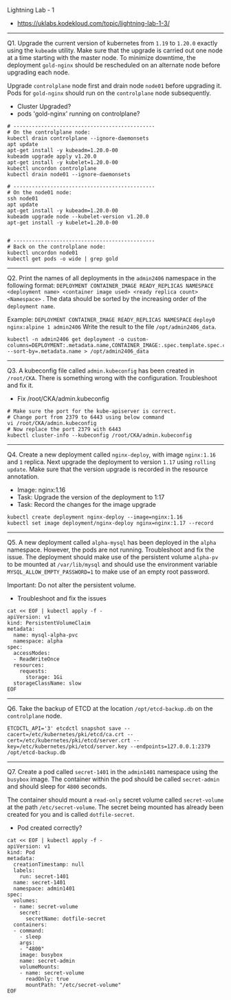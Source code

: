 Lightning Lab - 1

- https://uklabs.kodekloud.com/topic/lightning-lab-1-3/

---

Q1. Upgrade the current version of kubernetes from `1.19` to `1.20.0` exactly using the `kubeadm` utility. Make sure that the upgrade is carried out one node at a time starting with the master node. To minimize downtime, the deployment `gold-nginx` should be rescheduled on an alternate node before upgrading each node.

Upgrade `controlplane` node first and drain node `node01` before upgrading it. Pods for `gold-nginx` should run on the `controlplane` node subsequently.

- Cluster Upgraded?
- pods 'gold-nginx' running on controlplane?

```shell
# ----------------------------------------------
# On the controlplane node:
kubectl drain controlplane --ignore-daemonsets
apt update
apt-get install -y kubeadm=1.20.0-00
kubeadm upgrade apply v1.20.0
apt-get install -y kubelet=1.20.0-00
kubectl uncordon controlplane 
kubectl drain node01 --ignore-daemonsets

# ----------------------------------------------
# On the node01 node:
ssh node01
apt update
apt-get install -y kubeadm=1.20.0-00
kubeadm upgrade node --kubelet-version v1.20.0
apt-get install -y kubelet=1.20.0-00


# ----------------------------------------------
# Back on the controlplane node:
kubectl uncordon node01
kubectl get pods -o wide | grep gold
```

---

Q2. Print the names of all deployments in the `admin2406` namespace in the following format:
`DEPLOYMENT CONTAINER_IMAGE READY_REPLICAS NAMESPACE`
`<deployment name> <container image used> <ready replica count> <Namespace>`
. The data should be sorted by the increasing order of the `deployment name`.

Example:
`DEPLOYMENT CONTAINER_IMAGE READY_REPLICAS NAMESPACE`
`deploy0 nginx:alpine 1 admin2406`
Write the result to the file `/opt/admin2406_data`.

```shell
kubectl -n admin2406 get deployment -o custom-columns=DEPLOYMENT:.metadata.name,CONTAINER_IMAGE:.spec.template.spec.containers[].image,READY_REPLICAS:.status.readyReplicas,NAMESPACE:.metadata.namespace --sort-by=.metadata.name > /opt/admin2406_data
```

---

Q3. A kubeconfig file called `admin.kubeconfig` has been created in `/root/CKA`. There is something wrong with the configuration. Troubleshoot and fix it.

- Fix /root/CKA/admin.kubeconfig

```shell
# Make sure the port for the kube-apiserver is correct.
# Change port from 2379 to 6443 using below command
vi /root/CKA/admin.kubeconfig
# Now replace the port 2379 with 6443
kubectl cluster-info --kubeconfig /root/CKA/admin.kubeconfig
```

---

Q4. Create a new deployment called `nginx-deploy`, with image `nginx:1.16` and `1` replica. Next upgrade the deployment to version `1.17` using `rolling update`. Make sure that the version upgrade is recorded in the resource annotation.

- Image: nginx:1.16
- Task: Upgrade the version of the deployment to 1:17
- Task: Record the changes for the image upgrade

```shell
kubectl create deployment nginx-deploy --image=nginx:1.16
kubectl set image deployment/nginx-deploy nginx=nginx:1.17 --record
```

---

Q5. A new deployment called `alpha-mysql` has been deployed in the `alpha` namespace. However, the pods are not running. Troubleshoot and fix the issue. The deployment should make use of the persistent volume `alpha-pv` to be mounted at `/var/lib/mysql` and should use the environment variable `MYSQL_ALLOW_EMPTY_PASSWORD=1` to make use of an empty root password.

Important: Do not alter the persistent volume.

- Troubleshoot and fix the issues

```shell
cat << EOF | kubectl apply -f -
apiVersion: v1
kind: PersistentVolumeClaim
metadata:
  name: mysql-alpha-pvc
  namespace: alpha
spec:
  accessModes:
  - ReadWriteOnce
  resources:
    requests:
      storage: 1Gi
  storageClassName: slow
EOF
```

---

Q6. Take the backup of ETCD at the location `/opt/etcd-backup.db` on the `controlplane` node.

```shell
ETCDCTL_API='3' etcdctl snapshot save --cacert=/etc/kubernetes/pki/etcd/ca.crt --cert=/etc/kubernetes/pki/etcd/server.crt --key=/etc/kubernetes/pki/etcd/server.key --endpoints=127.0.0.1:2379 /opt/etcd-backup.db
```

---

Q7. Create a pod called `secret-1401` in the `admin1401` namespace using the `busybox` image. The container within the pod should be called `secret-admin` and should sleep for `4800` seconds.

The container should mount a `read-only` secret volume called `secret-volume` at the path `/etc/secret-volume`. The secret being mounted has already been created for you and is called `dotfile-secret`.

- Pod created correctly?

```shell
cat << EOF | kubectl apply -f -
apiVersion: v1
kind: Pod
metadata:
  creationTimestamp: null
  labels:
    run: secret-1401
  name: secret-1401
  namespace: admin1401
spec:
  volumes:
  - name: secret-volume
    secret:
      secretName: dotfile-secret
  containers:
  - command:
    - sleep
    args:
    - "4800"
    image: busybox
    name: secret-admin
    volumeMounts:
    - name: secret-volume
      readOnly: true
      mountPath: "/etc/secret-volume"     
EOF
```

